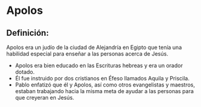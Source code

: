 # Apolos

## Definición: 

Apolos era un judío de la ciudad de Alejandría en Egipto que tenía una habilidad especial para enseñar a las personas acerca de Jesús.

* Apolos era bien educado en las Escrituras hebreas y era un orador dotado.
* Él fue instruido por dos cristianos en Éfeso llamados Aquila y Priscila.
* Pablo enfatizó que él y Apolos, así como otros evangelistas y maestros, estaban trabajando hacia la misma meta de ayudar a las personas para que creyeran en Jesús.

